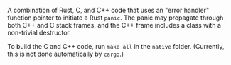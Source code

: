 A combination of Rust, C, and C++ code that uses an "error handler"
function pointer to initiate a Rust `panic`. The panic may propagate
through both C++ and C stack frames, and the C++ frame includes a
class with a non-trivial destructor.

To build the C and C++ code, run `make all` in the `native` folder.
(Currently, this is not done automatically by `cargo`.)
